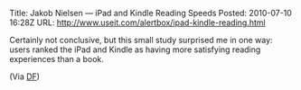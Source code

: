 Title:  Jakob Nielsen — iPad and Kindle Reading Speeds
Posted: 2010-07-10 16:28Z
URL:    http://www.useit.com/alertbox/ipad-kindle-reading.html

Certainly not conclusive, but this small study surprised me in one way: users ranked the iPad and Kindle as having more satisfying reading experiences than a book.

(Via [DF](http://daringfireball.net/linked/2010/07/06/nng-reading))